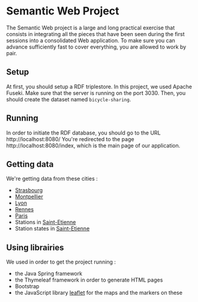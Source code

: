 # Semantic Web Project

The Semantic Web project is a large and long practical exercise that consists in integrating all the pieces that have been seen during the first sessions into a consolidated Web application. To make sure you can advance sufficiently fast to cover everything, you are allowed to work by pair.

## Setup

At first, you should setup a RDF triplestore. In this project, we used Apache Fuseki. Make sure that the server is running on the port 3030. 
Then, you should create the dataset named `bicycle-sharing`.

## Running

In order to initiate the RDF database, you should go to the URL http://localhost:8080/
You're redirected to the page http://localhost:8080/index, which is the main page of our application.

## Getting data

We're getting data from these cities :
- [Strasbourg](http://velhop.strasbourg.eu/tvcstations.xml)
- [Montpellier](https://data.montpellier3m.fr/sites/default/files/ressources/TAM_MMM_VELOMAG.xml)
- [Lyon](https://download.data.grandlyon.com/wfs/rdata?SERVICE=WFS&VERSION=1.1.0&outputformat=GEOJSON&request=GetFeature&typename=jcd_jcdecaux.jcdvelov&SRSNAME=urn:ogc:def:crs:EPSG::4171)
- [Rennes](https://data.rennesmetropole.fr/api/records/1.0/search/?dataset=etat-des-stations-le-velo-star-en-temps-reel)
- [Paris](https://opendata.paris.fr/api/records/1.0/search/?dataset=velib-disponibilite-en-temps-reel&facet=overflowactivation&facet=creditcard&facet=kioskstate&facet=station_state)
- Stations in [Saint-Etienne](https://saint-etienne-gbfs.klervi.net/gbfs/en/station_information.json)
- Station states in [Saint-Etienne](https://saint-etienne-gbfs.klervi.net/gbfs/en/station_status.json)

## Using librairies

We used in order to get the project running :
- the Java Spring framework
- the Thymeleaf framework in order to generate HTML pages
- Bootstrap 
- the JavaScript library [leaflet](https://leafletjs.com/) for the maps and the markers on these

